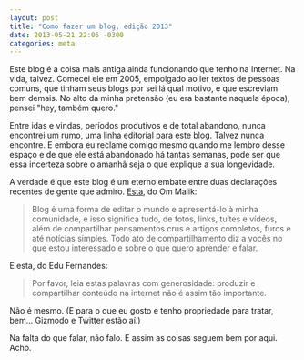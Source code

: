 ```yaml
---
layout: post
title: "Como fazer um blog, edição 2013"
date: 2013-05-21 22:06 -0300
categories: meta
---
```

Este blog é a coisa mais antiga ainda funcionando que tenho na Internet. Na vida, talvez. Comecei ele em 2005, empolgado ao ler textos de pessoas comuns, que tinham seus blogs por sei lá qual motivo, e que escreviam bem demais. No alto da minha pretensão (eu era bastante naquela época), pensei "hey, também quero."

Entre idas e vindas, períodos produtivos e de total abandono, nunca encontrei um rumo, uma linha editorial para este blog. Talvez nunca encontre. E embora eu reclame comigo mesmo quando me lembro desse espaço e de que ele está abandonado há tantas semanas, pode ser que essa incerteza sobre o amanhã seja o que explique a sua longevidade.

A verdade é que este blog é um eterno embate entre duas declarações recentes de gente que admiro. [Esta](http://gigaom.com/2013/05/10/how-the-new-york-times-can-fight-buzzfeed-reinvent-its-future/), do Om Malik:

> Blog é uma forma de editar o mundo e apresentá-lo à minha comunidade, e isso significa tudo, de fotos, links, tuítes e vídeos, além de compartilhar pensamentos crus e artigos completos, furos e até notícias simples. Todo ato de compartilhamento diz a vocês no que estou interessado e sobre o que quero aprender e falar.

E esta, do Edu Fernandes:

> Por favor, leia estas palavras com generosidade: produzir e compartilhar conteúdo na internet não é assim tão importante.

Não é mesmo. (E para o que eu gosto e tenho propriedade para tratar, bem… Gizmodo e Twitter estão aí.)

Na falta do que falar, não falo. E assim as coisas seguem bem por aqui. Acho.

